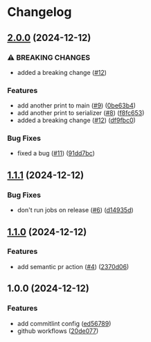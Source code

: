 # Changelog

## [2.0.0](https://github.com/robe-rt/volvo-azure-functions-zip/compare/v1.1.1...v2.0.0) (2024-12-12)


### ⚠ BREAKING CHANGES

* added a breaking change ([#12](https://github.com/robe-rt/volvo-azure-functions-zip/issues/12))

### Features

* add another print to main ([#9](https://github.com/robe-rt/volvo-azure-functions-zip/issues/9)) ([0be63b4](https://github.com/robe-rt/volvo-azure-functions-zip/commit/0be63b4fce3befdc5fd857b80c02f07af8d7d73b))
* add another print to serializer ([#8](https://github.com/robe-rt/volvo-azure-functions-zip/issues/8)) ([f8fc653](https://github.com/robe-rt/volvo-azure-functions-zip/commit/f8fc653d58394fcaa31ed812caf498037fce3c24))
* added a breaking change ([#12](https://github.com/robe-rt/volvo-azure-functions-zip/issues/12)) ([df9fbc0](https://github.com/robe-rt/volvo-azure-functions-zip/commit/df9fbc08d5399b3d6abf25bbce59985628c22637))


### Bug Fixes

* fixed a bug ([#11](https://github.com/robe-rt/volvo-azure-functions-zip/issues/11)) ([91dd7bc](https://github.com/robe-rt/volvo-azure-functions-zip/commit/91dd7bce2fb40f64a57e82c73708ff9867c658a3))

## [1.1.1](https://github.com/robe-rt/volvo-azure-functions-zip/compare/v1.1.0...v1.1.1) (2024-12-12)


### Bug Fixes

* don't run jobs on release ([#6](https://github.com/robe-rt/volvo-azure-functions-zip/issues/6)) ([d14935d](https://github.com/robe-rt/volvo-azure-functions-zip/commit/d14935defcb6be745b8b2521f6eefae6dc8db24a))

## [1.1.0](https://github.com/robe-rt/volvo-azure-functions-zip/compare/v1.0.0...v1.1.0) (2024-12-12)


### Features

* add semantic pr action ([#4](https://github.com/robe-rt/volvo-azure-functions-zip/issues/4)) ([2370d06](https://github.com/robe-rt/volvo-azure-functions-zip/commit/2370d063ea5430e0282b8e169be4e0a5f06adc8c))

## 1.0.0 (2024-12-12)


### Features

* add commitlint config ([ed56789](https://github.com/robe-rt/volvo-azure-functions-zip/commit/ed56789fb57515e2cd9c4ae56b713d9185eba433))
* github workflows ([20de077](https://github.com/robe-rt/volvo-azure-functions-zip/commit/20de07723aeac63fab17bdc6896c1f1beec7ddc5))
